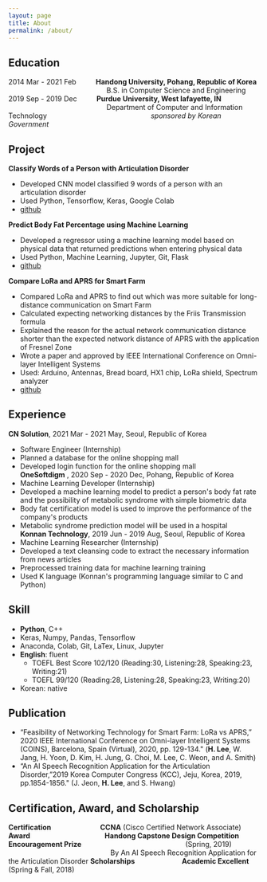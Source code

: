 ```yaml
---
layout: page
title: About
permalink: /about/
---
```


## Education
2014 Mar - 2021 Feb &nbsp;&nbsp;&nbsp;&nbsp;&nbsp;&nbsp;&nbsp;&nbsp;&nbsp;**Handong University, Pohang, Republic of Korea**
&nbsp;&nbsp;&nbsp;&nbsp;&nbsp;&nbsp;&nbsp;&nbsp;&nbsp;&nbsp;&nbsp;&nbsp;&nbsp;&nbsp;&nbsp;&nbsp;&nbsp;&nbsp;&nbsp;&nbsp;&nbsp;&nbsp;&nbsp;&nbsp;&nbsp;&nbsp;&nbsp;&nbsp;&nbsp;&nbsp;&nbsp;&nbsp;&nbsp;&nbsp;&nbsp;&nbsp;&nbsp;&nbsp;&nbsp;&nbsp;&nbsp;&nbsp;&nbsp;&nbsp;&nbsp;&nbsp;&nbsp;&nbsp;&nbsp;&nbsp;B.S. in Computer Science and Engineering   
2019 Sep - 2019 Dec &nbsp;&nbsp;&nbsp;&nbsp;&nbsp;&nbsp;&nbsp;&nbsp;&nbsp;**Purdue University, West lafayette, IN**
&nbsp;&nbsp;&nbsp;&nbsp;&nbsp;&nbsp;&nbsp;&nbsp;&nbsp;&nbsp;&nbsp;&nbsp;&nbsp;&nbsp;&nbsp;&nbsp;&nbsp;&nbsp;&nbsp;&nbsp;&nbsp;&nbsp;&nbsp;&nbsp;&nbsp;&nbsp;&nbsp;&nbsp;&nbsp;&nbsp;&nbsp;&nbsp;&nbsp;&nbsp;&nbsp;&nbsp;&nbsp;&nbsp;&nbsp;&nbsp;&nbsp;&nbsp;&nbsp;&nbsp;&nbsp;&nbsp;&nbsp;&nbsp;&nbsp;&nbsp;Department of Computer and Information Technology
&nbsp;&nbsp;&nbsp;&nbsp;&nbsp;&nbsp;&nbsp;&nbsp;&nbsp;&nbsp;&nbsp;&nbsp;&nbsp;&nbsp;&nbsp;&nbsp;&nbsp;&nbsp;&nbsp;&nbsp;&nbsp;&nbsp;&nbsp;&nbsp;&nbsp;&nbsp;&nbsp;&nbsp;&nbsp;&nbsp;&nbsp;&nbsp;&nbsp;&nbsp;&nbsp;&nbsp;&nbsp;&nbsp;&nbsp;&nbsp;&nbsp;&nbsp;&nbsp;&nbsp;&nbsp;&nbsp;&nbsp;&nbsp;&nbsp;&nbsp;&nbsp;&nbsp;_sponsored by Korean Government_

## Project
**Classify Words of a Person with Articulation Disorder**   
- Developed CNN model classified 9 words of a person with an articulation disorder   
- Used Python, Tensorflow, Keras, Google Colab   
- [github](https://github.com/dlgur1994/Classify-Words-of-a-Person-with-Articulation-Disorder-using-Deep-Learning)

**Predict Body Fat Percentage using Machine Learning**   
- Developed a regressor using a machine learning model based on physical data that returned predictions when entering physical data   
- Used Python, Machine Learning, Jupyter, Git, Flask   
- [github](https://github.com/dlgur1994/Predict-Body-Fat-Percentage-using-Machine-Learning)

**Compare LoRa and APRS for Smart Farm**   
- Compared LoRa and APRS to find out which was more suitable for long-distance communication on Smart Farm   
- Calculated expecting networking distances by the Friis Transmission formula 
- Explained the reason for the actual network communication distance shorter than the expected network distance of APRS with the application of Fresnel Zone   
- Wrote a paper and approved by IEEE International Conference on Omni-layer Intelligent Systems   
- Used: Arduino, Antennas, Bread board, HX1 chip, LoRa shield, Spectrum analyzer
- [github](https://github.com/dlgur1994/Compare-LoRa-and-APRS-for-Smart-Farm)

## Experience
**CN Solution**, 2021 Mar - 2021 May, Seoul, Republic of Korea
- Software Engineer (Internship)
- Planned a database for the online shopping mall
- Developed login function for the online shopping mall   
**OneSoftdigm** , 2020 Sep - 2020 Dec, Pohang, Republic of Korea
- Machine Learning Developer (Internship)
- Developed a machine learning model to predict a person's body fat rate and the possibility of metabolic syndrome with simple biometric data
- Body fat certification model is used to improve the performance of the company's products
- Metabolic syndrome prediction model will be used in a hospital   
**Konnan Technology**, 2019 Jun - 2019 Aug, Seoul, Republic of Korea
- Machine Learning Researcher (Internship)
- Developed a text cleansing code to extract the necessary information from news articles
- Preprocessed training data for machine learning training
- Used K language (Konnan's programming language similar to C and Python)

## Skill
- **Python**, C++
- Keras, Numpy, Pandas, Tensorflow
- Anaconda, Colab, Git, LaTex, Linux, Jupyter
- **English**: fluent
    - TOEFL Best Score 102/120 (Reading:30, Listening:28, Speaking:23, Writing:21)
    - TOEFL 99/120 (Reading:28, Listening:28, Speaking:23, Writing:20)
- Korean: native

## Publication
- “Feasibility of Networking Technology for Smart Farm: LoRa vs APRS,” 2020 IEEE International Conference on Omni-layer Intelligent Systems (COINS), Barcelona, Spain (Virtual), 2020, pp. 129-134." (**H. Lee**, W. Jang, H. Yoon, D. Kim, H. Jung, G. Choi, M. Lee, C. Weon, and A. Smith)
- “An AI Speech Recognition Application for the Articulation Disorder,”2019 Korea Computer Congress (KCC), Jeju, Korea, 2019, pp.1854-1856." (J. Jeon, **H. Lee**, and S. Hwang)

## Certification, Award, and Scholarship
**Certification** &nbsp;&nbsp;&nbsp;&nbsp;&nbsp;&nbsp;&nbsp;&nbsp;&nbsp;&nbsp;&nbsp;&nbsp;&nbsp;&nbsp;&nbsp;&nbsp;&nbsp;&nbsp;&nbsp;&nbsp;&nbsp;&nbsp;&nbsp;&nbsp;**CCNA** (Cisco Certified Network Associate)
**Award** &nbsp;&nbsp;&nbsp;&nbsp;&nbsp;&nbsp;&nbsp;&nbsp;&nbsp;&nbsp;&nbsp;&nbsp;&nbsp;&nbsp;&nbsp;&nbsp;&nbsp;&nbsp;&nbsp;&nbsp;&nbsp;&nbsp;&nbsp;&nbsp;&nbsp;&nbsp;&nbsp;&nbsp;&nbsp;&nbsp;&nbsp;&nbsp;&nbsp;&nbsp;&nbsp;&nbsp;&nbsp;**Handong Capstone Design Competition Encouragement Prize** 
&nbsp;&nbsp;&nbsp;&nbsp;&nbsp;&nbsp;&nbsp;&nbsp;&nbsp;&nbsp;&nbsp;&nbsp;&nbsp;&nbsp;&nbsp;&nbsp;&nbsp;&nbsp;&nbsp;&nbsp;&nbsp;&nbsp;&nbsp;&nbsp;&nbsp;&nbsp;&nbsp;&nbsp;&nbsp;&nbsp;&nbsp;&nbsp;&nbsp;&nbsp;&nbsp;&nbsp;&nbsp;&nbsp;&nbsp;&nbsp;&nbsp;&nbsp;&nbsp;&nbsp;&nbsp;&nbsp;&nbsp;&nbsp;&nbsp;&nbsp;&nbsp;&nbsp;(Spring, 2019)
&nbsp;&nbsp;&nbsp;&nbsp;&nbsp;&nbsp;&nbsp;&nbsp;&nbsp;&nbsp;&nbsp;&nbsp;&nbsp;&nbsp;&nbsp;&nbsp;&nbsp;&nbsp;&nbsp;&nbsp;&nbsp;&nbsp;&nbsp;&nbsp;&nbsp;&nbsp;&nbsp;&nbsp;&nbsp;&nbsp;&nbsp;&nbsp;&nbsp;&nbsp;&nbsp;&nbsp;&nbsp;&nbsp;&nbsp;&nbsp;&nbsp;&nbsp;&nbsp;&nbsp;&nbsp;&nbsp;&nbsp;&nbsp;&nbsp;&nbsp;&nbsp;&nbsp;By An AI Speech Recognition Application for the Articulation Disorder
**Scholarships** &nbsp;&nbsp;&nbsp;&nbsp;&nbsp;&nbsp;&nbsp;&nbsp;&nbsp;&nbsp;&nbsp;&nbsp;&nbsp;&nbsp;&nbsp;&nbsp;&nbsp;&nbsp;&nbsp;&nbsp;&nbsp;&nbsp;&nbsp;**Academic Excellent** (Spring & Fall, 2018)